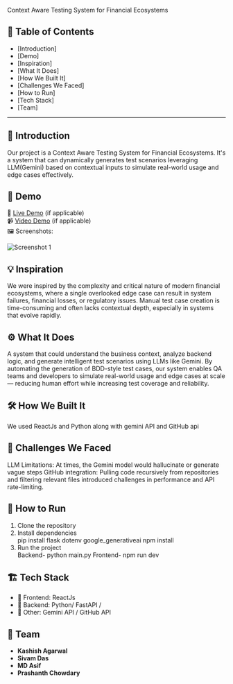 Context Aware Testing System for Financial Ecosystems

## 📌 Table of Contents
- [Introduction]
- [Demo]
- [Inspiration]
- [What It Does]
- [How We Built It]
- [Challenges We Faced]
- [How to Run]
- [Tech Stack]
- [Team]

---

## 🎯 Introduction
Our project is a Context Aware Testing System for Financial Ecosystems. It's a system that can
dynamically generates test scenarios leveraging LLM(Gemini) based on contextual inputs to simulate real-world usage and edge cases effectively.

## 🎥 Demo
🔗 [Live Demo](#) (if applicable)  
📹 [Video Demo](#) (if applicable)  
🖼️ Screenshots:

![Screenshot 1](link-to-image)

## 💡 Inspiration
We were inspired by the complexity and critical nature of modern financial ecosystems, where a single overlooked edge case can result in system failures, financial losses, or regulatory issues. Manual test case creation is time-consuming and often lacks contextual depth, especially in systems that evolve rapidly.

## ⚙️ What It Does
A system that could understand the business context, analyze backend logic, and generate intelligent test scenarios using LLMs like Gemini. By automating the generation of BDD-style test cases, our system enables QA teams and developers to simulate real-world usage and edge cases at scale — reducing human effort while increasing test coverage and reliability.

## 🛠️ How We Built It
We used ReactJs and Python along with gemini API and GitHub api

## 🚧 Challenges We Faced
LLM Limitations: At times, the Gemini model would hallucinate or generate vague steps
GitHub integration: Pulling code recursively from repositories and filtering relevant files  introduced challenges in performance and API rate-limiting.

## 🏃 How to Run
1. Clone the repository  
2. Install dependencies  
   pip install flask dotenv google_generativeai 
   npm install 
3. Run the project  
   Backend- python main.py
   Frontend- npm run dev
   

## 🏗️ Tech Stack
- 🔹 Frontend: ReactJs
- 🔹 Backend: Python/ FastAPI /
- 🔹 Other: Gemini API / GitHub API

## 👥 Team
- **Kashish Agarwal** 
- **Sivam Das** 
- **MD Asif** 
- **Prashanth Chowdary**
